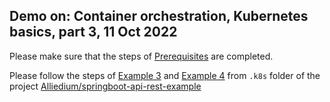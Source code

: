 ## Demo on: Container orchestration, Kubernetes basics, part 3, 11 Oct 2022

Please make sure that the steps of [Prerequisites](https://github.com/Alliedium/springboot-api-rest-example/tree/master/.k8s#1-prerequisites) 
are completed.

Please follow the steps of
[Example 3](https://github.com/Alliedium/springboot-api-rest-example/blob/master/.k8s/3-services-with-pvc) 
and
[Example 4](https://github.com/Alliedium/springboot-api-rest-example/blob/master/.k8s/4-replicasets-readiness-liveness) 
from ```.k8s``` folder of the project 
[Alliedium/springboot-api-rest-example](https://github.com/Alliedium/springboot-api-rest-example/) 

